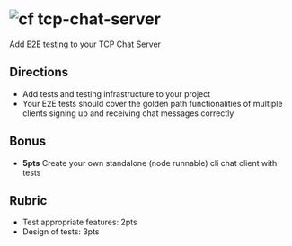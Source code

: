 ![cf](https://i.imgur.com/7v5ASc8.png) tcp-chat-server
======

Add E2E testing to your TCP Chat Server

## Directions

* Add tests and testing infrastructure to your project
* Your E2E tests should cover the golden path functionalities 
of multiple clients signing up and receiving chat messages correctly 

## Bonus

* **5pts** Create your own standalone (node runnable) cli chat client with tests

## Rubric

* Test appropriate features: 2pts
* Design of tests: 3pts
